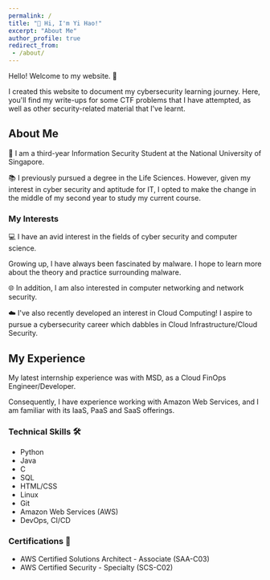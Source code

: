 ```yaml
---
permalink: /
title: "👋 Hi, I'm Yi Hao!"
excerpt: "About Me"
author_profile: true
redirect_from:
 - /about/
---
```



Hello! Welcome to my website. 🙂

I created this website to document my cybersecurity learning journey. 
Here, you'll find my write-ups for some CTF problems that I have attempted, as well as other security-related material that I've learnt.

## About Me
🏫 I am a third-year Information Security Student at the National University of Singapore.

📚 I previously pursued a degree in the Life Sciences. However, given my interest in cyber security and aptitude for IT, 
I opted to make the change in the middle of my second year to study my current course.

### My Interests
💻 I have an avid interest in the fields of cyber security and computer science.

Growing up, I have always been fascinated by malware. I hope to learn more about the theory and practice surrounding malware.

🌐 In addition, I am also interested in computer networking and network security.

☁️  I've also recently developed an interest in Cloud Computing! 
I aspire to pursue a cybersecurity career which dabbles in Cloud Infrastructure/Cloud Security.

## My Experience
My latest internship experience was with MSD, as a Cloud FinOps Engineer/Developer.

Consequently, I have experience working with Amazon Web Services, and I am familiar with its IaaS, PaaS and SaaS offerings.

### Technical Skills 🛠️
- Python
- Java
- C
- SQL
- HTML/CSS
- Linux
- Git
- Amazon Web Services (AWS)
- DevOps, CI/CD

### Certifications 📜
- AWS Certified Solutions Architect - Associate (SAA-C03)
- AWS Certified Security - Specialty (SCS-C02)

